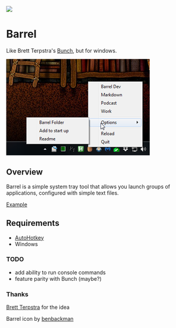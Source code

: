 ![](https://raw.githubusercontent.com/phantomdiorama/barrel/master/barrel.ico)

# Barrel
Like Brett Terpstra's [Bunch](https://brettterpstra.com/projects/bunch/), but for windows.

![](https://raw.githubusercontent.com/phantomdiorama/barrel/master/screenshot.png)

## Overview
Barrel is a simple system tray tool that allows you launch groups of applications, configured with simple text files.

[Example](https://github.com/phantomdiorama/barrel/blob/master/barrels/example_barrel.txt)

## Requirements
* [AutoHotkey](https://www.autohotkey.com/)
* Windows


### TODO
* add ability to run console commands
* feature parity with Bunch (maybe?)

### Thanks
[Brett Terpstra](https://brettterpstra.com/) for the idea

Barrel icon by [benbackman](http://benbackman.deviantart.com/)